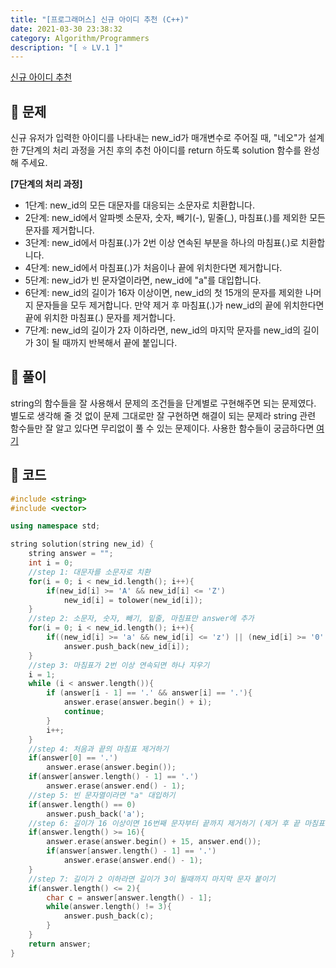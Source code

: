 ```yaml
---
title: "[프로그래머스] 신규 아이디 추천 (C++)"
date: 2021-03-30 23:38:32
category: Algorithm/Programmers
description: "[ ⭐️ LV.1 ]"
---
```


[신규 아이디 추천](https://programmers.co.kr/learn/courses/30/lessons/72410)

## 🌟 문제
신규 유저가 입력한 아이디를 나타내는 new_id가 매개변수로 주어질 때, "네오"가 설계한 7단계의 처리 과정을 거친 후의 추천 아이디를 return 하도록 solution 함수를 완성해 주세요.

**[7단계의 처리 과정]**
- 1단계: new\_id의 모든 대문자를 대응되는 소문자로 치환합니다.
- 2단계: new\_id에서 알파벳 소문자, 숫자, 빼기(-), 밑줄(_), 마침표(.)를 제외한 모든 문자를 제거합니다.
- 3단계: new\_id에서 마침표(.)가 2번 이상 연속된 부분을 하나의 마침표(.)로 치환합니다.
- 4단계: new\_id에서 마침표(.)가 처음이나 끝에 위치한다면 제거합니다.
- 5단계: new\_id가 빈 문자열이라면, new_id에 "a"를 대입합니다.
- 6단계: new\_id의 길이가 16자 이상이면, new_id의 첫 15개의 문자를 제외한 나머지 문자들을 모두 제거합니다.
     만약 제거 후 마침표(.)가 new_id의 끝에 위치한다면 끝에 위치한 마침표(.) 문자를 제거합니다.
- 7단계: new\_id의 길이가 2자 이하라면, new_id의 마지막 문자를 new_id의 길이가 3이 될 때까지 반복해서 끝에 붙입니다.

## 🌟 풀이
string의 함수들을 잘 사용해서 문제의 조건들을 단계별로 구현해주면 되는 문제였다.
별도로 생각해 줄 것 없이 문제 그대로만 잘 구현하면 해결이 되는 문제라 string 관련 함수들만 잘 알고 있다면 무리없이 풀 수 있는 문제이다.
사용한 함수들이 궁금하다면 [여기](http://www.cplusplus.com/reference/string/basic_string/)
## 🌟 코드
```cpp
#include <string>
#include <vector>

using namespace std;

string solution(string new_id) {
    string answer = "";
    int i = 0;
    //step 1: 대문자를 소문자로 치환
    for(i = 0; i < new_id.length(); i++){
        if(new_id[i] >= 'A' && new_id[i] <= 'Z')
            new_id[i] = tolower(new_id[i]);
    }
    //step 2: 소문자, 숫자, 빼기, 밑줄, 마침표만 answer에 추가
    for(i = 0; i < new_id.length(); i++){
        if((new_id[i] >= 'a' && new_id[i] <= 'z') || (new_id[i] >= '0' && new_id[i] <= '9') || new_id[i] == '-' || new_id[i] == '_' || new_id[i] == '.')
            answer.push_back(new_id[i]);
    }
    //step 3: 마침표가 2번 이상 연속되면 하나 지우기
    i = 1;
    while (i < answer.length()){
        if (answer[i - 1] == '.' && answer[i] == '.'){
            answer.erase(answer.begin() + i);
            continue;
        }
        i++;
    }
    //step 4: 처음과 끝의 마침표 제거하기
    if(answer[0] == '.')
        answer.erase(answer.begin());
    if(answer[answer.length() - 1] == '.')
        answer.erase(answer.end() - 1);
    //step 5: 빈 문자열이라면 "a" 대입하기
    if(answer.length() == 0)
        answer.push_back('a');
    //step 6: 길이가 16 이상이면 16번째 문자부터 끝까지 제거하기 (제거 후 끝 마침표 제거)
    if(answer.length() >= 16){
        answer.erase(answer.begin() + 15, answer.end());
        if(answer[answer.length() - 1] == '.')
            answer.erase(answer.end() - 1);
    }
    //step 7: 길이가 2 이하라면 길이가 3이 될때까지 마지막 문자 붙이기
    if(answer.length() <= 2){
        char c = answer[answer.length() - 1];
        while(answer.length() != 3){
            answer.push_back(c);
        }
    }
    return answer;
}
```
